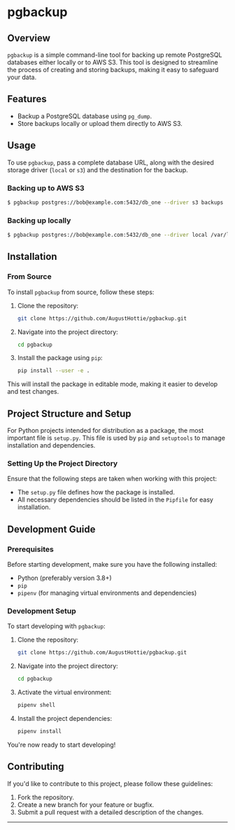 # pgbackup

## Overview
`pgbackup` is a simple command-line tool for backing up remote PostgreSQL databases either locally or to AWS S3. This tool is designed to streamline the process of creating and storing backups, making it easy to safeguard your data.

## Features
- Backup a PostgreSQL database using `pg_dump`.
- Store backups locally or upload them directly to AWS S3.

## Usage
To use `pgbackup`, pass a complete database URL, along with the desired storage driver (`local` or `s3`) and the destination for the backup.

### Backing up to AWS S3
```bash
$ pgbackup postgres://bob@example.com:5432/db_one --driver s3 backups
```

### Backing up locally
```bash
$ pgbackup postgres://bob@example.com:5432/db_one --driver local /var/local/db_one/backups
```

## Installation

### From Source
To install `pgbackup` from source, follow these steps:

1. Clone the repository:
    ```bash
    git clone https://github.com/AugustHottie/pgbackup.git
    ```
2. Navigate into the project directory:
    ```bash
    cd pgbackup
    ```
3. Install the package using `pip`:
    ```bash
    pip install --user -e .
    ```

This will install the package in editable mode, making it easier to develop and test changes.

## Project Structure and Setup
For Python projects intended for distribution as a package, the most important file is `setup.py`. This file is used by `pip` and `setuptools` to manage installation and dependencies.

### Setting Up the Project Directory
Ensure that the following steps are taken when working with this project:
- The `setup.py` file defines how the package is installed.
- All necessary dependencies should be listed in the `Pipfile` for easy installation.

## Development Guide

### Prerequisites
Before starting development, make sure you have the following installed:
- Python (preferably version 3.8+)
- `pip`
- `pipenv` (for managing virtual environments and dependencies)

### Development Setup
To start developing with `pgbackup`:

1. Clone the repository:
    ```bash
    git clone https://github.com/AugustHottie/pgbackup.git
    ```
2. Navigate into the project directory:
    ```bash
    cd pgbackup
    ```
3. Activate the virtual environment:
    ```bash
    pipenv shell
    ```
4. Install the project dependencies:
    ```bash
    pipenv install
    ```

You're now ready to start developing!

## Contributing
If you'd like to contribute to this project, please follow these guidelines:
1. Fork the repository.
2. Create a new branch for your feature or bugfix.
3. Submit a pull request with a detailed description of the changes.

---